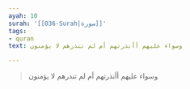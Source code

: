 ```yaml
---
ayah: 10
surah: '[[036-Surah|سورة]]'
tags:
- quran
text: وسواء عليهم أأنذرتهم أم لم تنذرهم لا يؤمنون

---
```

> وسواء عليهم أأنذرتهم أم لم تنذرهم لا يؤمنون
